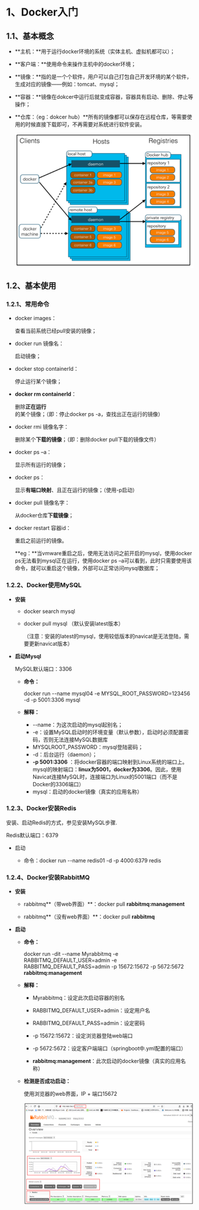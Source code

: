 # 1、Docker入门

## 1.1、基本概念

- **主机：**用于运行docker环境的系统（实体主机、虚拟机都可以）；

- **客户端：**使用命令来操作主机中的docker环境；

- **镜像：**指的是一个个软件，用户可以自己打包自己开发环境的某个软件，生成对应的镜像——例如：tomcat、mysql；

- **容器：**镜像在dokcer中运行后就变成容器，容器具有启动、删除、停止等操作；

- **仓库：（eg：dokcer hub）**所有的镜像都可以保存在远程仓库，等需要使用的时候直接下载即可，不再需要对系统进行软件安装。

  ![image-20210701234524627](Docker_学习笔记.assets/image-20210701234524627.png)



## 1.2、基本使用

### 1.2.1、常用命令

- docker images：

  查看当前系统已经pull安装的镜像；

- docker run 镜像名：

  启动镜像；

- docker stop containerId：

  停止运行某个镜像；

- **docker rm containerId**：

  删除**正在运行**的某个镜像；（即：停止docker ps -a，查找出正在运行的镜像）

- docker rmi 镜像名字：

  删除某个**下载的镜像**；（即：删除docker pull下载的镜像文件）

- docker ps –a：

  显示所有运行的镜像；

- docker ps：

  显示**有端口映射**、且正在运行的镜像；（使用-p启动）

- docker pull 镜像名字：

  从docker仓库**下载镜像**；

- docker restart 容器id：

  重启之前运行的镜像。

  **eg：**当vmware重启之后，使用无法访问之前开启的mysql，使用docker ps无法看到mysql正在运行，使用docker ps –a可以看到，此时只需要使用该命令，就可以重启这个镜像，外部可以正常访问mysql数据库；



### 1.2.2、Docker使用MySQL

- **安装**

  - docker search mysql

  - docker pull mysql （默认安装latest版本）

    （注意：安装的latest的mysql，使用较低版本的navicat是无法登陆，需要更新navicat版本）

- **启动Mysql**

  MySQL默认端口：3306

  - **命令：**

    docker run --name mysql04 -e MYSQL_ROOT_PASSWORD=123456 -d -p 5001:3306 mysql 

  - **解释：**

    - --name：为这次启动的mysql起别名；
    - -e：设置MySQL启动时的环境变量（默认参数），启动时必须配置密码，否则无法连接MySQL数据库
    - MYSQLROOT_PASSWORD：mysql登陆密码；
    - -d：后台运行（daemon）；
    - **-p 5001:3306**  ：将docker容器的端口映射到Linux系统的端口上。mysql的映射端口：**linux为5001，docker为3306**。因此，使用Navicat连接MySQL时，连接端口为Linux的5001端口（而不是Docker的3306端口）
    - mysql：启动的docker镜像（真实的应用名称）



### 1.2.3、Docker安装Redis

安装、启动Redis的方式，参见安装MySQL步骤.

Redis默认端口：6379

- 启动

  - 命令：docker run --name redis01 -d -p 4000:6379 redis

    



### 1.2.4、Docker安装RabbitMQ

- **安装**

  - rabbitmq**（带web界面）**：docker pull **rabbitmq:management** 

  - rabbitmq**（没有web界面）**：docker pull **rabbitmq**

    

- **启动**

  - **命令：**

    docker run -dit --name Myrabbitmq -e RABBITMQ_DEFAULT_USER=admin -e RABBITMQ_DEFAULT_PASS=admin -p 15672:15672 -p 5672:5672 **rabbitmq:management**

  - **解释：**

    - Myrabbitmq：设定此次启动容器的别名

    - RABBITMQ_DEFAULT_USER=admin：设定用户名

    - RABBITMQ_DEFAULT_PASS=admin：设定密码

    - -p 15672:15672：设定浏览器登陆web端口

    - -p 5672:5672：设定客户端端口（springboot中.yml配置的端口）

    - **rabbitmq:management**：此次启动的docker镜像（真实的应用名称）

      

  - **检测是否成功启动：**

    使用浏览器的web界面，IP + 端口15672

    ![image-20210702000735222](Docker_学习笔记.assets/image-20210702000735222.png)

  





